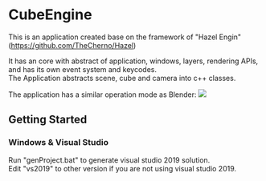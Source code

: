 # CubeEngine

This is an application created base on the framework of "Hazel Engin" (https://github.com/TheCherno/Hazel)

It has an core with abstract of application, windows, layers, rendering APIs, and has its own event system and keycodes.  
The Application abstracts scene, cube and camera into c++ classes. 

The application has a similar operation mode as Blender:
![](https://github.com/YanZhu00/CubeEngine/blob/main/gif/1.gif)

## Getting Started
### Windows & Visual Studio
Run "genProject.bat" to generate visual studio 2019 solution.  
Edit "vs2019" to other version if you are not using visual studio 2019.

